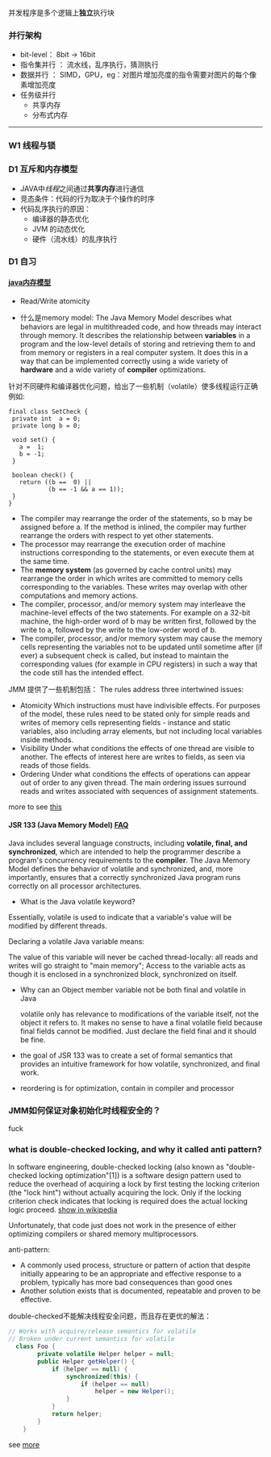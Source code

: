 并发程序是多个逻辑上**独立**执行块

### 并行架构
- bit-level：    8bit -> 16bit
- 指令集并行 ：   流水线，乱序执行，猜测执行
- 数据并行 ：    SIMD，GPU，eg：对图片增加亮度的指令需要对图片的每个像素增加亮度
- 任务级并行
  + 共享内存
  + 分布式内存

---


### W1 线程与锁

### D1 互斥和内存模型
- JAVA中*线程*之间通过**共享内存**进行通信
- 竞态条件：代码的行为取决于个操作的时序
- 代码乱序执行的原因：
  + 编译器的静态优化
  + JVM 的动态优化
  + 硬件（流水线）的乱序执行

### D1 自习
#### [java内存模型](http://www.cs.umd.edu/~pugh/java/memoryModel/)
- Read/Write atomicity

- 什么是memory model:
  The Java Memory Model describes what behaviors are legal in multithreaded code, and how threads may interact through memory. It describes the relationship between **variables** in a program and the low-level details of storing and retrieving them to and from memory or registers in a real computer system. It does this in a way that can be implemented correctly using a wide variety of **hardware** and a wide variety of **compiler** optimizations.

针对不同硬件和编译器优化问题，给出了一些机制（volatile）使多线程运行正确
例如:

 ```
final class SetCheck {
  private int  a = 0;
  private long b = 0;

  void set() {
    a =  1;
    b = -1;
  }

  boolean check() {
    return ((b ==  0) ||
            (b == -1 && a == 1)); 
  }
}
 ```

- The compiler may rearrange the order of the statements, so b may be assigned before a. If the method is inlined, the compiler may further rearrange the orders with respect to yet other statements.
- The processor may rearrange the execution order of machine instructions corresponding to the statements, or even execute them at the same time.
- The **memory system** (as governed by cache control units) may rearrange the order in which writes are committed to memory cells corresponding to the variables. These writes may overlap with other computations and memory actions.
- The compiler, processor, and/or memory system may interleave the machine-level effects of the two statements. For example on a 32-bit machine, the high-order word of b may be written first, followed by the write to a, followed by the write to the low-order word of b.
- The compiler, processor, and/or memory system may cause the memory cells representing the variables not to be updated until sometime after (if ever) a subsequent check is called, but instead to maintain the corresponding values (for example in CPU registers) in such a way that the code still has the intended effect.

JMM 提供了一些机制包括：
The rules address three intertwined issues:

- Atomicity
  Which instructions must have indivisible effects. For purposes of the model, these rules need to be stated only for simple reads and writes of memory cells representing fields - instance and static variables, also including array elements, but not including local variables inside methods.
- Visibility
  Under what conditions the effects of one thread are visible to another. The effects of interest here are writes to fields, as seen via reads of those fields.
- Ordering
  Under what conditions the effects of operations can appear out of order to any given thread. The main ordering issues surround reads and writes associated with sequences of assignment statements.

more to see [this](http://gee.cs.oswego.edu/dl/cpj/jmm.html)

#### JSR 133 (Java Memory Model) [FAQ](http://www.cs.umd.edu/~pugh/java/memoryModel/jsr-133-faq.html)

Java includes several language constructs, including **volatile, final, and synchronized**, which are intended to help the programmer describe a program's concurrency requirements to the **compiler**. The Java Memory Model defines the behavior of volatile and synchronized, and, more importantly, ensures that a correctly synchronized Java program runs correctly on all processor architectures.  
- What is the Java volatile keyword?

Essentially, volatile is used to indicate that a variable's value will be modified by different threads.

Declaring a volatile Java variable means:

The value of this variable will never be cached thread-locally: all reads and writes will go straight to "main memory";
Access to the variable acts as though it is enclosed in a synchronized block, synchronized on itself.

-  Why can an Object member variable not be both final and volatile in Java

   volatile only has relevance to modifications of the variable itself, not the object it refers to. It makes no sense to have a final volatile field because final fields cannot be modified. Just declare the field final and it should be fine.


- the goal of JSR 133 was to create a set of formal semantics that provides an intuitive framework for how volatile, synchronized, and final work.

- reordering is for optimization, contain in compiler and processor


### JMM如何保证对象初始化时线程安全的？
fuck

### what is double-checked locking, and why it called anti pattern?
In software engineering, double-checked locking (also known as "double-checked locking optimization"[1]) is a software design pattern used to reduce the overhead of acquiring a lock by first testing the locking criterion (the "lock hint") without actually acquiring the lock. Only if the locking criterion check indicates that locking is required does the actual locking logic proceed.  [show in wikipedia](https://en.wikipedia.org/wiki/Double-checked_locking)

Unfortunately, that code just does not work in the presence of either optimizing compilers or shared memory multiprocessors.

anti-pattern:
- A commonly used process, structure or pattern of action that despite initially appearing to be an appropriate and effective response to a problem, typically has more bad consequences than good ones
- Another solution exists that is documented, repeatable and proven to be effective.

double-checked不能解决线程安全问题，而且存在更优的解法：
```java
// Works with acquire/release semantics for volatile
// Broken under current semantics for volatile
  class Foo {
        private volatile Helper helper = null;
        public Helper getHelper() {
            if (helper == null) {
                synchronized(this) {
                    if (helper == null)
                        helper = new Helper();
                }
            }
            return helper;
        }
    }
```

see [more](http://www.cs.umd.edu/~pugh/java/memoryModel/DoubleCheckedLocking.html)

